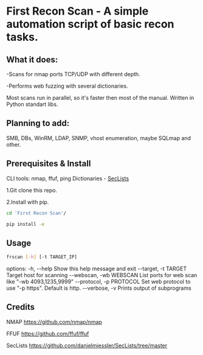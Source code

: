 # First Recon Scan - A simple automation script of basic recon tasks.

## What it does:
-Scans for nmap ports TCP/UDP with different depth.

-Performs web fuzzing with several dictionaries.

Most scans run in parallel, so it's faster then most of the manual.
Written in Python standart libs.
## Planning to add:
SMB, DBs, WinRM, LDAP, SNMP, vhost enumeration, maybe SQLmap and other.

## Prerequisites & Install
CLI tools: nmap, ffuf, ping
Dictionaries - [SecLists](https://github.com/danielmiessler/SecLists/tree/master)

1.Git clone this repo.

2.Install with pip.
```bash
cd 'First Recon Scan'/

pip install -e
```

## Usage
```bash
frscan [-h] [-t TARGET_IP]
```

options:
-h, --help                Show this help message and exit
--target, -t TARGET       Target host for scanning
--webscan, -wb WEBSCAN    List ports for web scan like "-wb 4093,1235,9999"
--protocol, -p PROTOCOL   Set web protocol to use "-p https". Default is http.
--verbose, -v             Prints output of subprograms

## Credits
NMAP https://github.com/nmap/nmap

FFUF https://github.com/ffuf/ffuf

SecLists https://github.com/danielmiessler/SecLists/tree/master
